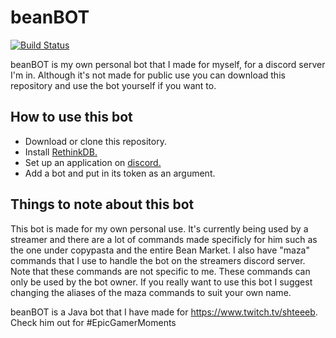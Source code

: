 # beanBOT
[![Build Status](https://travis-ci.com/Mazawrath/beanBOT.svg?branch=master)](https://travis-ci.com/Mazawrath/beanBOT)

beanBOT is my own personal bot that I made for myself, for a discord server I'm in. Although it's not made for public use you can download this repository and use the bot yourself if you want to.

## How to use this bot
- Download or clone this repository.
- Install [RethinkDB.](https://www.rethinkdb.com/docs/install/)
- Set up an application on [discord.](https://discordapp.com/developers/applications/)
- Add a bot and put in its token as an argument.

## Things to note about this bot
This bot is made for my own personal use. It's currently being used by a streamer and there are a lot of commands made specificly for him such as the one under copypasta and the entire Bean Market. I also have "maza" commands that I use to handle the bot on the streamers discord server. Note that these commands are not specific to me. These commands can only be used by the bot owner. If you really want to use this bot I suggest changing the aliases of the maza commands to suit your own name.

beanBOT is a Java bot that I have made for https://www.twitch.tv/shteeeb. Check him out for #EpicGamerMoments
